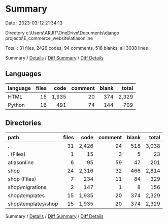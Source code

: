 # Summary

Date : 2023-03-12 21:34:13

Directory c:\\Users\\ARJIT\\OneDrive\\Documents\\django projects\\E_commerce_website\\atlasonline

Total : 31 files,  2426 codes, 94 comments, 518 blanks, all 3038 lines

Summary / [Details](details.md) / [Diff Summary](diff.md) / [Diff Details](diff-details.md)

## Languages
| language | files | code | comment | blank | total |
| :--- | ---: | ---: | ---: | ---: | ---: |
| HTML | 15 | 1,935 | 20 | 374 | 2,329 |
| Python | 16 | 491 | 74 | 144 | 709 |

## Directories
| path | files | code | comment | blank | total |
| :--- | ---: | ---: | ---: | ---: | ---: |
| . | 31 | 2,426 | 94 | 518 | 3,038 |
| . (Files) | 1 | 15 | 3 | 5 | 23 |
| atlasonline | 6 | 95 | 59 | 47 | 201 |
| shop | 24 | 2,316 | 32 | 466 | 2,814 |
| shop (Files) | 7 | 234 | 11 | 84 | 329 |
| shop\\migrations | 2 | 147 | 1 | 8 | 156 |
| shop\\templates | 15 | 1,935 | 20 | 374 | 2,329 |
| shop\\templates\\shop | 15 | 1,935 | 20 | 374 | 2,329 |

Summary / [Details](details.md) / [Diff Summary](diff.md) / [Diff Details](diff-details.md)